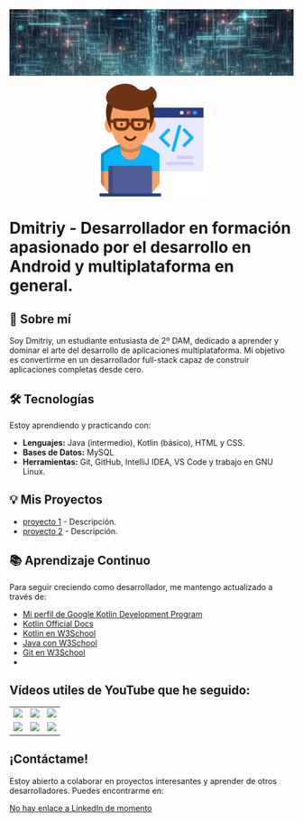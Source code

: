<div align="center">

   <img align="center" width="1000px" heigth="300px" alt="Imagen de banner" src="https://github.com/Zintinux83/Zintinux83/blob/main/fondo_m.jpeg"  />
</div>
<p></p>
<p align="center" width="300">
   <img align="center" width="200" src="https://github.com/Zintinux83/Zintinux83/blob/main/10061694.png"  />
</p><p>

# Dmitriy - Desarrollador en formación apasionado por el desarrollo en Android y multiplataforma en general.

## 🚀 Sobre mí

Soy Dmitriy, un estudiante entusiasta de 2º DAM, dedicado a aprender y dominar el arte del desarrollo de aplicaciones multiplataforma. Mi objetivo es convertirme en un desarrollador full-stack capaz de construir aplicaciones completas desde cero.

## 🛠️ Tecnologías
    
Estoy aprendiendo y practicando con:

* **Lenguajes:** Java (intermedio), Kotlin (básico), HTML y CSS.
* **Bases de Datos:** MySQL
* **Herramientas:** Git, GitHub, IntelliJ IDEA, VS Code y trabajo en GNU Linux.

## 💡 Mis Proyectos

* [proyecto 1]() - Descripción.
* [proyecto 2]() - Descripción.

## 📚 Aprendizaje Continuo

Para seguir creciendo como desarrollador, me mantengo actualizado a través de:
* [Mi perfil de Google Kotlin Development Program](https://developers.google.com/profile/u/100296476580380434986)
* [Kotlin Official Docs](https://kotlinlang.org/docs/kotlin-tour-welcome.html)
* [Kotlin en W3School](https://www.w3schools.com/kotlin/index.php)
* [Java con W3School](https://www.w3schools.com/java/)
* [Git en W3School](https://www.w3schools.com/git/default.asp)
* 

## Vídeos utiles de YouTube que he seguido:

<table style="width:100%">
<tr>
<td>
<a href="https://youtu.be/Kp4Mvapo5kc">
<img width="300" heigth="200" src="http://i3.ytimg.com/vi/Kp4Mvapo5kc/maxresdefault.jpg">
</a>
</td>
<td>
<a href="https://youtu.be/mIVbUb7shE8">
<img width="300" heigth="200" src="http://i3.ytimg.com/vi/mIVbUb7shE8/maxresdefault.jpg">
</a>
</td>
<td>
<a href="https://www.youtube.com/watch?v=oXl5irohkWQ">
<img width="300" heigth="200" src="https://external-content.duckduckgo.com/iu/?u=https%3A%2F%2Ftse2.mm.bing.net%2Fth%3Fid%3DOVP.CASUhRk8QEfMjhGV51M1LwHgFo%26pid%3DApi&f=1&ipt=1d304c67fcab23ac2c7a6ff1b8b71c9ce8adca23dfb2b83530c0c29b046a32c6&ipo=videos">
</a>
</td>
</tr>
   
<tr>
<td>
<a href="https://youtu.be/SavaU66KxQY">
<img width="300" heigth="200" src="http://i3.ytimg.com/vi/SavaU66KxQY/maxresdefault.jpg">
</a>
</td>
<td>
<a href="https://youtu.be/G0ga_YVQOaw">
<img width="300" heigth="200" src="http://i3.ytimg.com/vi/G0ga_YVQOaw/maxresdefault.jpg">
</a>
<td>
<a href="https://www.youtube.com/watch?v=T3ugOYTRF7c">
<img width="300" heigth="200" src="https://external-content.duckduckgo.com/iu/?u=https%3A%2F%2Ftse2.mm.bing.net%2Fth%3Fid%3DOVP.eRHSX6O4Wdi5ISqGvzMiSwHgFo%26pid%3DApi%26h%3D120&f=1&ipt=74c38213937ba9b27f3f1f4d5b84187313a0026296a8f35ba132d30a7cc2c36a&ipo=videos">
</a>
</td>
</tr>
</table>

## ¡Contáctame!

Estoy abierto a colaborar en proyectos interesantes y aprender de otros desarrolladores. Puedes encontrarme en:

[No hay enlace a LinkedIn de momento](https://www.linkedin.com/in/perfil)
</p>

<!---
Zintinux83/Zintinux83 is a ✨ special ✨ repository because its `README.md` (this file) appears on your GitHub profile.
You can click the Preview link to take a look at your changes.
--->
